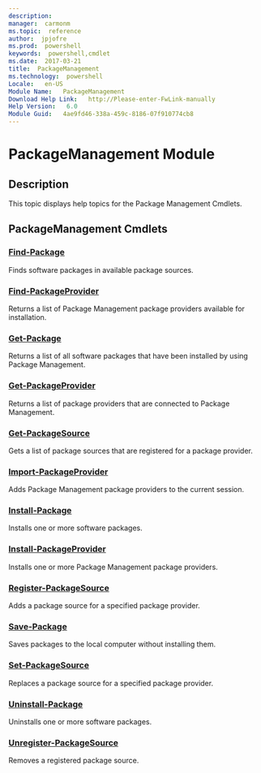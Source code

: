 ```yaml
---
description:  
manager:  carmonm
ms.topic:  reference
author:  jpjofre
ms.prod:  powershell
keywords:  powershell,cmdlet
ms.date:  2017-03-21
title:  PackageManagement
ms.technology:  powershell
Locale:   en-US
Module Name:   PackageManagement
Download Help Link:   http://Please-enter-FwLink-manually
Help Version:   6.0
Module Guid:   4ae9fd46-338a-459c-8186-07f910774cb8
---
```



# PackageManagement Module
## Description
This topic displays help topics for the Package Management Cmdlets.

## PackageManagement Cmdlets
### [Find-Package](find-package.md)
Finds software packages in available package sources.


### [Find-PackageProvider](find-packageprovider.md)
Returns a list of Package Management package providers available for installation.


### [Get-Package](get-package.md)
Returns a list of all software packages that have been installed by using Package Management.


### [Get-PackageProvider](get-packageprovider.md)
Returns a list of package providers that are connected to Package Management.


### [Get-PackageSource](get-packagesource.md)
Gets a list of package sources that are registered for a package provider.


### [Import-PackageProvider](import-packageprovider.md)
Adds Package Management package providers to the current session.


### [Install-Package](install-package.md)
Installs one or more software packages.


### [Install-PackageProvider](install-packageprovider.md)
Installs one or more Package Management package providers.


### [Register-PackageSource](register-packagesource.md)
Adds a package source for a specified package provider.


### [Save-Package](save-package.md)
Saves packages to the local computer without installing them.


### [Set-PackageSource](set-packagesource.md)
Replaces a package source for a specified package provider.


### [Uninstall-Package](uninstall-package.md)
Uninstalls one or more software packages.


### [Unregister-PackageSource](unregister-packagesource.md)
Removes a registered package source.

